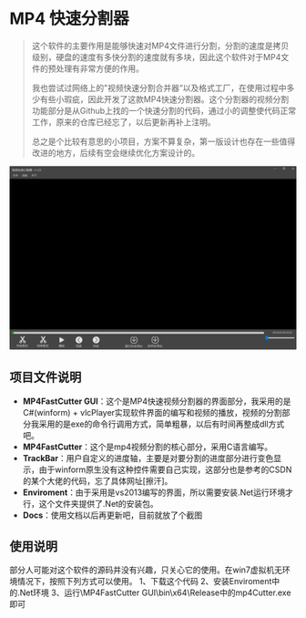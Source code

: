 ﻿# MP4 快速分割器
> 这个软件的主要作用是能够快速对MP4文件进行分割，分割的速度是拷贝级别，硬盘的速度有多快分割的速度就有多块，因此这个软件对于MP4文件的预处理有非常方便的作用。
> 
> 我也尝试过网络上的"视频快速分割合并器“以及格式工厂，在使用过程中多少有些小瑕疵，因此开发了这款MP4快速分割器。这个分割器的视频分割功能部分是从Github上找的一个快速分割的代码，通过小的调整使代码正常工作，原来的仓库已经忘了，以后更新再补上注明。
> 
> 总之是个比较有意思的小项目，方案不算复杂，第一版设计也存在一些值得改进的地方，后续有空会继续优化方案设计的。

![](Docs/软件主界面.png)

## 项目文件说明

* **MP4FastCutter GUI**：这个是MP4快速视频分割器的界面部分，我采用的是C#(winform) + vlcPlayer实现软件界面的编写和视频的播放，视频的分割部分我采用的是exe的命令行调用方式，简单粗暴，以后有时间再整成dll方式吧。
* **MP4FastCutter**：这个是mp4视频分割的核心部分，采用C语言编写。
* **TrackBar**：用户自定义的进度轴，主要是对要分割的进度部分进行变色显示，由于winform原生没有这种控件需要自己实现，这部分也是参考的CSDN的某个大佬的代码，忘了具体网址[擦汗]。
* **Enviroment**：由于采用是vs2013编写的界面，所以需要安装.Net运行环境才行，这个文件夹提供了.Net的安装包。
* **Docs**：使用文档以后再更新吧，目前就放了个截图

## 使用说明
部分人可能对这个软件的源码并没有兴趣，只关心它的使用。在win7虚拟机无环境情况下，按照下列方式可以使用。
1、下载这个代码
2、安装Enviroment中的.Net环境
3、运行\MP4FastCutter GUI\bin\x64\Release中的mp4Cutter.exe即可
